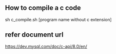 ## How to compile a c code 
sh c_compile.sh [program name without c extension]

## refer document url
https://dev.mysql.com/doc/c-api/8.0/en/
